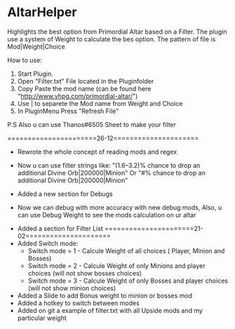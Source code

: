 # AltarHelper
Highlights the best option from Primordial Altar based on a Filter.
The plugin use a system of Weight to calculate the bes option.
The pattern of file is Mod|Weight|Choice


How to use:

1. Start Plugin.  
2. Open "Filter.txt" File located in the Pluginfolder  
3. Copy Paste the mod name  (can be found here  "http://www.vhpg.com/primordial-altar/")
4. Use | to separete the Mod name from Weight and Choice
5. In PluginMenu Press "Refresh File"

P.S Also u can use Thanos#6505 Sheet to make your filter

======================26-12=====================
* Rewrote the whole concept of reading mods and regex
 - Now u can use filter strings like:
    "(1.6–3.2)% chance to drop an additional Divine Orb|200000|Minion"  Or
    "#% chance to drop an additional Divine Orb|200000|Minion"

* Added a new section for Debugs
 - Now we can debug with more accuracy with new debug mods, Also, u can use Debug Weight to see the mods calculation on ur altar
* Added a section for Filter List
======================21-02=====================
* Added Switch mode:
  - Switch mode = 1 - Calcule Weight of all choices ( Player, Minion and Bosses)
  - Switch mode = 2 - Calcule Weight of only Minions and player choices (will not show bosses choices)
  - Switch mode = 3 - Calcule Weight of only Bosses and player choices (will not show minion choices)
* Added a Slide to add Bonus weight to minion or bosses mod
* Added a hotkey to switch between modes
* Added on git a example of filter.txt with all Upside mods and my particular weight
